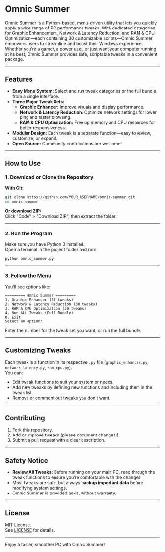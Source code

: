 # Omnic Summer

Omnic Summer is a Python-based, menu-driven utility that lets you quickly apply a wide range of PC performance tweaks. With dedicated categories for Graphic Enhancement, Network & Latency Reduction, and RAM & CPU Optimization—each containing 30 customizable scripts—Omnic Summer empowers users to streamline and boost their Windows experience. Whether you’re a gamer, a power user, or just want your computer running at its best, Omnic Summer provides safe, scriptable tweaks in a convenient package.

---

## Features

- **Easy Menu System:** Select and run tweak categories or the full bundle from a single interface.
- **Three Major Tweak Sets:**  
  - **Graphic Enhancer:** Improve visuals and display performance.
  - **Network & Latency Reduction:** Optimize network settings for lower ping and faster browsing.
  - **RAM & CPU Optimization:** Free up memory and CPU resources for better responsiveness.
- **Modular Design:** Each tweak is a separate function—easy to review, customize, or expand.
- **Open Source:** Community contributions are welcome!

---

## How to Use

### 1. Download or Clone the Repository

**With Git:**
```bash
git clone https://github.com/YOUR_USERNAME/omnic-summer.git
cd omnic-summer
```

**Or download ZIP:**  
Click "Code" > "Download ZIP", then extract the folder.

---

### 2. Run the Program

Make sure you have Python 3 installed.  
Open a terminal in the project folder and run:

```bash
python omnic_summer.py
```

---

### 3. Follow the Menu

You’ll see options like:

```
========= Omnic Summer =========
1. Graphic Enhancer (30 tweaks)
2. Network & Latency Reduction (30 tweaks)
3. RAM & CPU Optimization (30 tweaks)
4. Run ALL Tweaks (Full Bundle)
0. Exit
Select an option:
```

Enter the number for the tweak set you want, or run the full bundle.

---

## Customizing Tweaks

Each tweak is a function in its respective `.py` file (`graphic_enhancer.py`, `network_latency.py`, `ram_cpu.py`).  
You can:
- Edit tweak functions to suit your system or needs.
- Add new tweaks by defining new functions and including them in the tweak list.
- Remove or comment out tweaks you don’t want.

---

## Contributing

1. Fork this repository.
2. Add or improve tweaks (please document changes!).
3. Submit a pull request with a clear description.

---

## Safety Notice

- **Review All Tweaks:** Before running on your main PC, read through the tweak functions to ensure you’re comfortable with the changes.
- Most tweaks are safe, but always **backup important data** before modifying system settings.
- Omnic Summer is provided as-is, without warranty.

---

## License

MIT License.  
See [LICENSE](LICENSE) for details.

---

Enjoy a faster, smoother PC with Omnic Summer!
